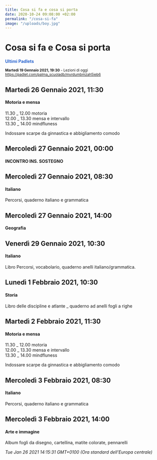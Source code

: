 ```yaml
---
title: Cosa si fa e cosa si porta
date: 2020-10-24 09:08:00 +02:00
permalink: "/cosa-si-fa"
image: "/uploads/boy.jpg"
---
```


# Cosa si fa e Cosa si porta
<span style="color:#2B65CF">__Ultimi Padlets__</span> 

<sup>__Martedì 19 Gennaio 2021, 19:30__ - Lezioni di oggi
<a href="https://padlet.com/palma_scuoladb/mvrdumbmzah5ieb6" id="ow612" __is_owner="true">https://padlet.com/palma_scuoladb/mvrdumbmzah5ieb6</a>  </sup>

## Martedì 26 Gennaio 2021, 11:30
#### Motoria e mensa
11.30 _ 12.00 motoria  
12.00 _ 13.30 mensa e intervallo  
13.30 _ 14.00 mindfluness  
  
Indossare scarpe da ginnastica e abbigliamento comodo  
## Mercoledì 27 Gennaio 2021, 00:00
#### INCONTRO INS. SOSTEGNO
  
## Mercoledì 27 Gennaio 2021, 08:30
#### Italiano
Percorsi, quaderno italiano e grammatica  
## Mercoledì 27 Gennaio 2021, 14:00
#### Geografia
  
## Venerdì 29 Gennaio 2021, 10:30
#### Italiano
Libro Percorsi, vocabolario, quaderno anelli italiano/grammatica.  
## Lunedì 1 Febbraio 2021, 10:30
#### Storia
Libro delle discipline e atlante _ quaderno ad anelli fogli a righe  
## Martedì 2 Febbraio 2021, 11:30
#### Motoria e mensa
11.30 _ 12.00 motoria  
12.00 _ 13.30 mensa e intervallo  
13.30 _ 14.00 mindfluness  
  
Indossare scarpe da ginnastica e abbigliamento comodo  
## Mercoledì 3 Febbraio 2021, 08:30
#### Italiano
Percorsi, quaderno italiano e grammatica  
## Mercoledì 3 Febbraio 2021, 14:00
#### Arte e immagine
Album fogli da disegno, cartellina, matite colorate, pennarelli  

_Tue Jan 26 2021 14:15:31 GMT+0100 (Ora standard dell’Europa centrale)_